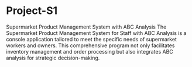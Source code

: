 # Project-S1
Supermarket Product Management System with ABC Analysis
The Supermarket Product Management System for Staff with ABC Analysis is a console application tailored to meet the specific needs of supermarket workers and owners.
This comprehensive program not only facilitates inventory management and order processing but also integrates ABC analysis for strategic decision-making.
